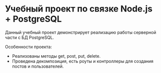 # Учебный проект по связке Node.js + PostgreSQL

Данный учебный проект демонстрирует реализацию работы серверной части с БД PostgreSQL.

Особенности проекта:
* Реализованы методы get, post, put, delete.
* Проведена декомпозиция, есть роуты и контроллеры для создания постов и пользователей.